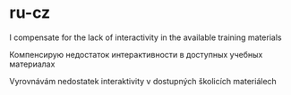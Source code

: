 # ru-cz

I compensate for the lack of interactivity in the available training materials

Компенсирую недостаток интерактивности в доступных учебных материалах

Vyrovnávám nedostatek interaktivity v dostupných školicích materiálech
